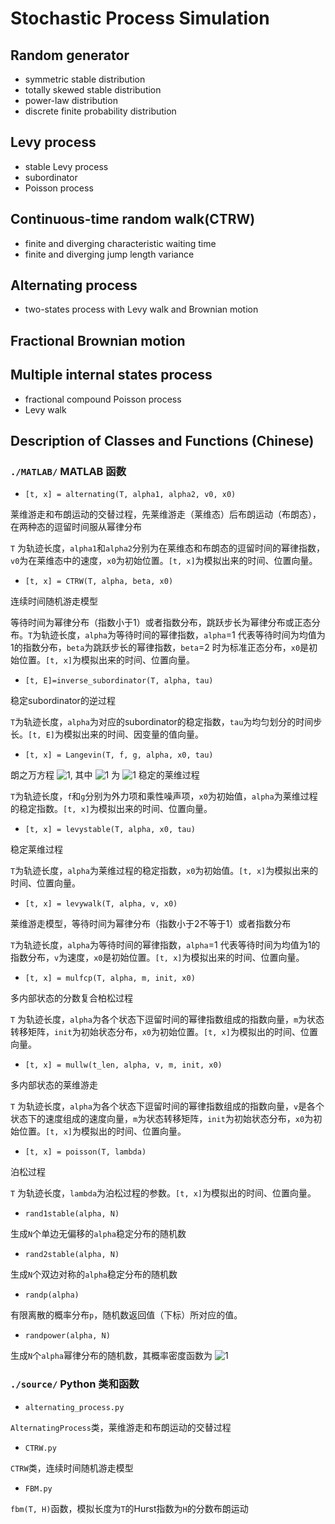 # Stochastic Process Simulation
## Random generator 
- symmetric stable distribution
- totally skewed stable distribution
- power-law distribution
- discrete finite probability distribution

## Levy process
- stable Levy process
- subordinator
- Poisson process
## Continuous-time random walk(CTRW)
- finite and diverging characteristic waiting time
- finite and diverging jump length variance 
## Alternating process
- two-states process with Levy walk and Brownian motion
## Fractional Brownian motion

## Multiple internal states process
- fractional compound Poisson process
- Levy walk

## Description of Classes and Functions (Chinese)
### `./MATLAB/` MATLAB 函数

- `[t, x] = alternating(T, alpha1, alpha2, v0, x0)`

莱维游走和布朗运动的交替过程，先莱维游走（莱维态）后布朗运动（布朗态），在两种态的逗留时间服从幂律分布

`T` 为轨迹长度，`alpha1`和`alpha2`分别为在莱维态和布朗态的逗留时间的幂律指数，`v0`为在莱维态中的速度，`x0`为初始位置。`[t, x]`为模拟出来的时间、位置向量。

- `[t, x] = CTRW(T, alpha, beta, x0)`

连续时间随机游走模型

等待时间为幂律分布（指数小于1）或者指数分布，跳跃步长为幂律分布或正态分布。`T`为轨迹长度，`alpha`为等待时间的幂律指数，`alpha`=1 代表等待时间为均值为1的指数分布，`beta`为跳跃步长的幂律指数，`beta`=2 时为标准正态分布，`x0`是初始位置。`[t, x]`为模拟出来的时间、位置向量。

- `[t, E]=inverse_subordinator(T, alpha, tau)`

稳定subordinator的逆过程

`T`为轨迹长度，`alpha`为对应的subordinator的稳定指数，`tau`为均匀划分的时间步长。`[t, E]`为模拟出来的时间、因变量的值向量。

- `[t, x] = Langevin(T, f, g, alpha, x0, tau)`

朗之万方程
![1](http://latex.codecogs.com/svg.latex?\mathrm{d}X_t=f(X_t,t)\mathrm{d}t+g(X_t,t)\mathrm{d}L_{\alpha}(t)), 其中 ![1](http://latex.codecogs.com/svg.latex?L_{\alpha}(t)) 为 ![1](http://latex.codecogs.com/svg.latex?\alpha) 稳定的莱维过程

`T`为轨迹长度，`f`和`g`分别为外力项和乘性噪声项，`x0`为初始值，`alpha`为莱维过程的稳定指数。`[t, x]`为模拟出来的时间、位置向量。

- `[t, x] = levystable(T, alpha, x0, tau)`

稳定莱维过程

`T`为轨迹长度，`alpha`为莱维过程的稳定指数，`x0`为初始值。`[t, x]`为模拟出来的时间、位置向量。

- `[t, x] = levywalk(T, alpha, v, x0)`

莱维游走模型，等待时间为幂律分布（指数小于2不等于1）或者指数分布

`T`为轨迹长度，`alpha`为等待时间的幂律指数，`alpha`=1 代表等待时间为均值为1的指数分布，`v`为速度，`x0`是初始位置。`[t, x]`为模拟出来的时间、位置向量。

- `[t, x] = mulfcp(T, alpha, m, init, x0)`

多内部状态的分数复合柏松过程

`T` 为轨迹长度，`alpha`为各个状态下逗留时间的幂律指数组成的指数向量，`m`为状态转移矩阵，`init`为初始状态分布，`x0`为初始位置。`[t, x]`为模拟出的时间、位置向量。

- `[t, x] = mullw(t_len, alpha, v, m, init, x0)`

多内部状态的莱维游走

`T` 为轨迹长度，`alpha`为各个状态下逗留时间的幂律指数组成的指数向量，`v`是各个状态下的速度组成的速度向量，`m`为状态转移矩阵，`init`为初始状态分布，`x0`为初始位置。`[t, x]`为模拟出的时间、位置向量。

- `[t, x] = poisson(T, lambda)`

泊松过程

`T` 为轨迹长度，`lambda`为泊松过程的参数。`[t, x]`为模拟出的时间、位置向量。

- `rand1stable(alpha, N)`

生成`N`个单边无偏移的`alpha`稳定分布的随机数

- `rand2stable(alpha, N)`

生成`N`个双边对称的`alpha`稳定分布的随机数

- `randp(alpha)`

有限离散的概率分布`p`，随机数返回值（下标）所对应的值。

- `randpower(alpha, N)`

生成`N`个`alpha`幂律分布的随机数，其概率密度函数为
![1](http://latex.codecogs.com/svg.latex?f(x)=\alpha(t+1)^{-\alpha})


### `./source/` Python 类和函数

- `alternating_process.py`

`AlternatingProcess`类，莱维游走和布朗运动的交替过程

- `CTRW.py`

`CTRW`类，连续时间随机游走模型

- `FBM.py`

`fbm(T, H)`函数，模拟长度为`T`的Hurst指数为`H`的分数布朗运动




